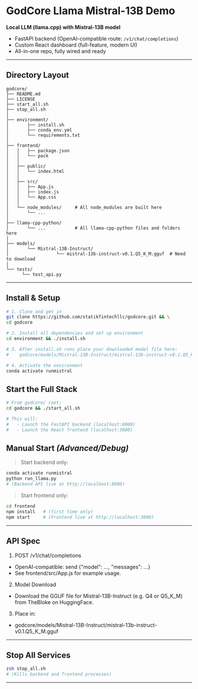 # GodCore Llama Mistral-13B Demo

**Local LLM (llama.cpp) with Mistral-13B model**
- FastAPI backend (OpenAI-compatible route: `/v1/chat/completions`)
- Custom React dashboard (full-feature, modern UI)
- All-in-one repo, fully wired and ready

---

## **Directory Layout**

```text
godcore/
├── README.md
├── LICENSE
├── start_all.sh
├── stop_all.sh
│
├── environment/
│       ├── install.sh
│       ├── conda_env.yml
│       └── requirements.txt
│
├── frontend/
│   │   ├── package.json
│   │   └── pack
│   │
│   ├── public/
│   │   └── index.html
│   │
│   ├── src/
│   │   ├── App.js
│   │   ├── index.js
│   │   └── App.css
│   │
│   └── node_modules/     # All node_modules are built here
│       └── ...
│
├── llama-cpp-python/        
│       └── ...           # All llama-cpp-python files and folders here
│
├── models/
│       └── Mistral-13B-Instruct/
│                  └── mistral-13b-instruct-v0.1.Q5_K_M.gguf  # Need to download
│
└── tests/
      └── test_api.py
```

---

## **Install & Setup**

```bash
# 1. Clone and get in
git clone https://github.com/statikfintechllc/godcore.git && \
cd godcore

# 2. Install all dependencies and set up environment
cd environment && ./install.sh

# 3. After install.sh runs place your downloaded model file here:
#    godcore/models/Mistral-13B-Instruct/mistral-13b-instruct-v0.1.Q5_K_M.gguf

# 4. Activate the environment
conda activate runmistral
```

## **Start the Full Stack**

```bash
# From godcore/ root:
cd godcore && ./start_all.sh

# This will:
#   - Launch the FastAPI backend (localhost:8000)
#   - Launch the React frontend (localhost:3000)
```

## **Manual Start** *(Advanced/Debug)*

> Start backend only:

```bash
conda activate runmistral
python run_llama.py
# (Backend API live at http://localhost:8000)
```

> Start frontend only:

```bash
cd frontend
npm install   # (first time only)
npm start     # (Frontend live at http://localhost:3000)
```

---

## **API Spec**
1. POST /v1/chat/completions
- OpenAI-compatible: send {"model": ..., "messages": ...}
- See frontend/src/App.js for example usage.

2. Model Download
- Download the GGUF file for Mistral-13B-Instruct (e.g. Q4 or Q5_K_M) from TheBloke on HuggingFace.

3. Place in:
- godcore/models/Mistral-13B-Instruct/mistral-13b-instruct-v0.1.Q5_K_M.gguf

---

## **Stop All Services**

```bash
zsh stop_all.sh
# (Kills backend and frontend processes)
```

---


